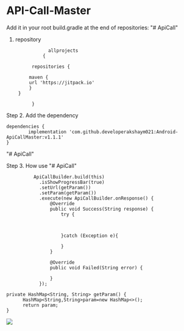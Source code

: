 # API-Call-Master

Add it in your root build.gradle at the end of repositories: "# ApiCall"
1. repository

  
  
                   allprojects 
                 {
       
		     repositories {
    
			maven { 
			url 'https://jitpack.io'
			}
		}
	
             } 
  
  Step 2. Add the dependency
  
  
  	dependencies {
	        implementation 'com.github.developerakshaym021:Android-ApiCallMaster:v1.1.1'
	}
  
  
  
"# ApiCall"


Step 3. How use "# ApiCall"


              ApiCallBuilder.build(this)
                .isShowProgressBar(true)
                .setUrl(getParam())
                .setParam(getParam())
                .execute(new ApiCallBuilder.onResponse() {
                    @Override
                    public void Success(String response) {
                        try {


                          
                        }catch (Exception e){
                            
                        }
                    }

                    @Override
                    public void Failed(String error) {
                        
                    }
                });
		
	private HashMap<String, String> getParam() {
          HashMap<String,String>param=new HashMap<>();
          return param;
    }
    
    
    



[![](https://jitpack.io/v/developerakshaym021/Android-ApiCallMaster.svg)](https://jitpack.io/#developerakshaym021/Android-ApiCallMaster)
